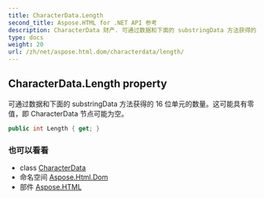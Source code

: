 ```yaml
---
title: CharacterData.Length
second_title: Aspose.HTML for .NET API 参考
description: CharacterData 财产. 可通过数据和下面的 substringData 方法获得的 16 位单元的数量这可能具有零值即 CharacterData 节点可能为空
type: docs
weight: 20
url: /zh/net/aspose.html.dom/characterdata/length/
---
```

## CharacterData.Length property

可通过数据和下面的 substringData 方法获得的 16 位单元的数量。这可能具有零值，即 CharacterData 节点可能为空。

```csharp
public int Length { get; }
```

### 也可以看看

* class [CharacterData](../)
* 命名空间 [Aspose.Html.Dom](../../characterdata/)
* 部件 [Aspose.HTML](../../../)


